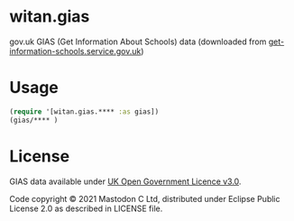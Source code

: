 # witan.gias

gov.uk GIAS (Get Information About Schools) data (downloaded from [get-information-schools.service.gov.uk](https://www.get-information-schools.service.gov.uk/))

# Usage

``` clojure
(require '[witan.gias.**** :as gias])
(gias/**** )
```

# License

GIAS data available under [UK Open Government Licence v3.0](https://www.nationalarchives.gov.uk/doc/open-government-licence/version/3/).

Code copyright © 2021 Mastodon C Ltd, distributed under Eclipse Public License 2.0 as described in LICENSE file.

